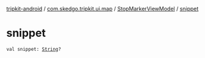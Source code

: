 [tripkit-android](../../index.md) / [com.skedgo.tripkit.ui.map](../index.md) / [StopMarkerViewModel](index.md) / [snippet](./snippet.md)

# snippet

`val snippet: `[`String`](https://kotlinlang.org/api/latest/jvm/stdlib/kotlin/-string/index.html)`?`